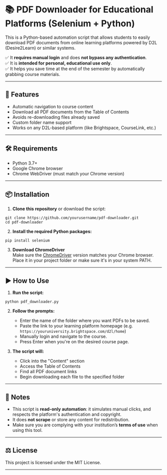 # 📚 PDF Downloader for Educational Platforms (Selenium + Python)

This is a Python-based automation script that allows students to easily download PDF documents from online learning platforms powered by D2L (Desire2Learn) or similar systems.

✅ It **requires manual login** and does **not bypass any authentication**.  
✅ It is **intended for personal, educational use only**.  
✅ It helps you save time at the end of the semester by automatically grabbing course materials.

---

## 🚀 Features

- Automatic navigation to course content
- Download all PDF documents from the Table of Contents
- Avoids re-downloading files already saved
- Custom folder name support
- Works on any D2L-based platform (like Brightspace, CourseLink, etc.)

---

## 🛠 Requirements

- Python 3.7+
- Google Chrome browser
- Chrome WebDriver (must match your Chrome version)

---

## 📦 Installation

1. **Clone this repository** or download the script:
```
git clone https://github.com/yourusername/pdf-downloader.git
cd pdf-downloader
```

2. **Install the required Python packages:**
```
pip install selenium
```

3. **Download ChromeDriver**  
Make sure the [ChromeDriver](https://sites.google.com/chromium.org/driver/) version matches your Chrome browser.  
Place it in your project folder or make sure it's in your system PATH.

---

## ▶️ How to Use

1. **Run the script:**
```
python pdf_downloader.py
```

2. **Follow the prompts:**
   - Enter the name of the folder where you want PDFs to be saved.
   - Paste the link to your learning platform homepage (e.g. `https://youruniversity.brightspace.com/d2l/home`)
   - Manually login and navigate to the course.
   - Press Enter when you're on the desired course page.

3. **The script will:**
   - Click into the "Content" section
   - Access the Table of Contents
   - Find all PDF document links
   - Begin downloading each file to the specified folder

---

## 📎 Notes

- This script is **read-only automation**: it simulates manual clicks, and respects the platform's authentication and copyright.
- It does **not scrape** or store any content for redistribution.
- Make sure you are complying with your institution’s **terms of use** when using this tool.

---

## ⚖️ License

This project is licensed under the MIT License.

---




